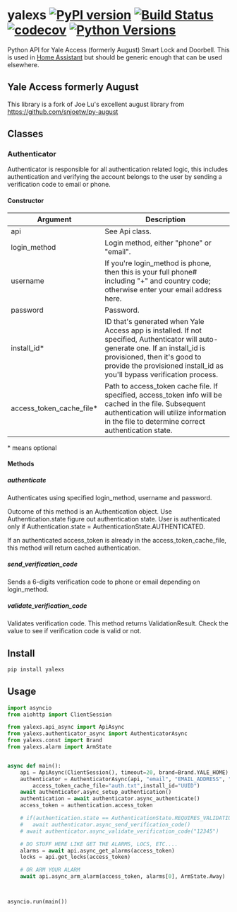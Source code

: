 # yalexs [![PyPI version](https://badge.fury.io/py/yalexs.svg)](https://badge.fury.io/py/yalexs) [![Build Status](https://github.com/bdraco/yalexs/workflows/CI/badge.svg)](https://github.com/bdraco/yalexs) [![codecov](https://codecov.io/gh/bdraco/yalexs/branch/master/graph/badge.svg)](https://codecov.io/gh/bdraco/yalexs) [![Python Versions](https://img.shields.io/pypi/pyversions/yalexs.svg)](https://pypi.python.org/pypi/yalexs/)

Python API for Yale Access (formerly August) Smart Lock and Doorbell. This is used in [Home Assistant](https://home-assistant.io) but should be generic enough that can be used elsewhere.

## Yale Access formerly August

This library is a fork of Joe Lu's excellent august library from https://github.com/snjoetw/py-august

## Classes

### Authenticator

Authenticator is responsible for all authentication related logic, this includes authentication and verifying the account belongs to the user by sending a verification code to email or phone.

#### Constructor

| Argument                  | Description                                                                                                                                                                                                                                 |
| ------------------------- | ------------------------------------------------------------------------------------------------------------------------------------------------------------------------------------------------------------------------------------------- |
| api                       | See Api class.                                                                                                                                                                                                                              |
| login_method              | Login method, either "phone" or "email".                                                                                                                                                                                                    |
| username                  | If you're login_method is phone, then this is your full phone# including "+" and country code; otherwise enter your email address here.                                                                                                     |
| password                  | Password.                                                                                                                                                                                                                                   |
| install_id\*              | ID that's generated when Yale Access app is installed. If not specified, Authenticator will auto-generate one. If an install_id is provisioned, then it's good to provide the provisioned install_id as you'll bypass verification process. |
| access_token_cache_file\* | Path to access_token cache file. If specified, access_token info will be cached in the file. Subsequent authentication will utilize information in the file to determine correct authentication state.                                      |

\* means optional

#### Methods

##### authenticate

Authenticates using specified login_method, username and password.

Outcome of this method is an Authentication object. Use Authentication.state figure out authentication state. User is authenticated only if Authentication.state = AuthenticationState.AUTHENTICATED.

If an authenticated access_token is already in the access_token_cache_file, this method will return cached authentication.

##### send_verification_code

Sends a 6-digits verification code to phone or email depending on login_method.

##### validate_verification_code

Validates verification code. This method returns ValidationResult. Check the value to see if verification code is valid or not.

## Install

```bash
pip install yalexs
```

## Usage

```python
import asyncio
from aiohttp import ClientSession

from yalexs.api_async import ApiAsync
from yalexs.authenticator_async import AuthenticatorAsync
from yalexs.const import Brand
from yalexs.alarm import ArmState


async def main():
    api = ApiAsync(ClientSession(), timeout=20, brand=Brand.YALE_HOME)
    authenticator = AuthenticatorAsync(api, "email", "EMAIL_ADDRESS", "PASSWORD}",
        access_token_cache_file="auth.txt",install_id="UUID")
    await authenticator.async_setup_authentication()
    authentication = await authenticator.async_authenticate()
    access_token = authentication.access_token

    # if(authentication.state == AuthenticationState.REQUIRES_VALIDATION) :
    #   await authenticator.async_send_verification_code()
    # await authenticator.async_validate_verification_code("12345")

    # DO STUFF HERE LIKE GET THE ALARMS, LOCS, ETC....
    alarms = await api.async_get_alarms(access_token)
    locks = api.get_locks(access_token)

    # OR ARM YOUR ALARM
    await api.async_arm_alarm(access_token, alarms[0], ArmState.Away)



asyncio.run(main())
```
